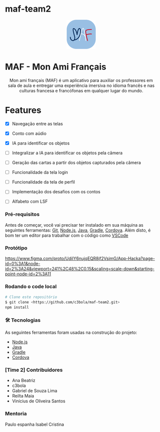 # maf-team2
<p align="center"><img src="logo.png"/></p>
<p align="center"><h1>MAF - Mon Ami Français</h1></p>
<p align="center">Mon ami français (MAF) é um aplicativo para auxiliar os professores em sala de aula e entregar uma experiência imersiva  no idioma francês e nas culturas francesa e francófonas em qualquer lugar do mundo.</p>


# Features

- [x] Navegação entre as telas
- [x] Conto com aúdio
- [x] IA para identificar os objetos
- [ ] Integralizar a IA para identificar os objetos pela câmera
- [ ] Geração das cartas a partir dos objetos capturados pela câmera
- [ ] Funcionalidade da tela login
- [ ] Funcionalidade da tela de perfil
- [ ] Implementação dos desafios com os contos
- [ ] Alfabeto com LSF


### Pré-requisitos

Antes de começar, você vai precisar ter instalado em sua máquina as seguintes ferramentas:
[Git](https://git-scm.com), [Node.js](https://nodejs.org/en/), [Java](https://www.java.com/pt-BR/), [Gradle](https://gradle.org/), [Cordova](https://cordova.apache.org/).
Além disto, é bom ter um editor para trabalhar com o código como [VSCode](https://code.visualstudio.com/)

### Protótipo
https://www.figma.com/proto/UdiIY6nujqEQR8jf2VsimG/App-Hacka?page-id=0%3A1&node-id=2%3A24&viewport=241%2C48%2C0.15&scaling=scale-down&starting-point-node-id=2%3A11

### Rodando o code local

```bash
# Clone este repositório
$ git clone <https://github.com/c3bola/maf-team2.git>
npm install

```
### 🛠 Tecnologias

As seguintes ferramentas foram usadas na construção do projeto:

- [Node.js](https://nodejs.org/en/)
- [Java](https://www.java.com/pt-BR/)
- [Gradle](https://gradle.org/)
- [Cordova](https://cordova.apache.org/)

### [Time 2] Contribuidores
- Ana Beatriz 
- c3bola
- Gabriel de Souza Lima
- Reilta Maia
- Vinícius de Oliveira Santos

### Mentoria
Paulo espanha
Isabel Cristina
